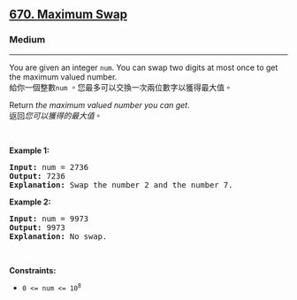 <h2><a href="https://leetcode.com/problems/maximum-swap/">670. Maximum Swap</a></h2><h3>Medium</h3><hr><div><p data-immersive-translate-walked="885eb548-111d-4cf1-a355-c1c7e00a2dd8" data-immersive-translate-paragraph="1">You are given an integer <code data-immersive-translate-walked="885eb548-111d-4cf1-a355-c1c7e00a2dd8">num</code>. You can swap two digits at most once to get the maximum valued number.<font class="notranslate immersive-translate-target-wrapper" data-immersive-translate-translation-element-mark="1" lang="zh-TW"><br><font class="notranslate immersive-translate-target-translation-theme-none immersive-translate-target-translation-block-wrapper-theme-none immersive-translate-target-translation-block-wrapper" data-immersive-translate-translation-element-mark="1"><font class="notranslate immersive-translate-target-inner immersive-translate-target-translation-theme-none-inner" data-immersive-translate-translation-element-mark="1">給你一個整數<code data-immersive-translate-walked="885eb548-111d-4cf1-a355-c1c7e00a2dd8">num</code> 。您最多可以交換一次兩位數字以獲得最大值。</font></font></font></p>

<p data-immersive-translate-walked="885eb548-111d-4cf1-a355-c1c7e00a2dd8" data-immersive-translate-paragraph="1">Return <em data-immersive-translate-walked="885eb548-111d-4cf1-a355-c1c7e00a2dd8">the maximum valued number you can get</em>.<font class="notranslate immersive-translate-target-wrapper" data-immersive-translate-translation-element-mark="1" lang="zh-TW"><br><font class="notranslate immersive-translate-target-translation-theme-none immersive-translate-target-translation-block-wrapper-theme-none immersive-translate-target-translation-block-wrapper" data-immersive-translate-translation-element-mark="1"><font class="notranslate immersive-translate-target-inner immersive-translate-target-translation-theme-none-inner" data-immersive-translate-translation-element-mark="1">返回<em data-immersive-translate-walked="885eb548-111d-4cf1-a355-c1c7e00a2dd8">您可以獲得的最大值</em>。</font></font></font></p>

<p>&nbsp;</p>
<p><strong class="example">Example 1:</strong></p>

<pre><strong>Input:</strong> num = 2736
<strong>Output:</strong> 7236
<strong>Explanation:</strong> Swap the number 2 and the number 7.
</pre>

<p><strong class="example">Example 2:</strong></p>

<pre><strong>Input:</strong> num = 9973
<strong>Output:</strong> 9973
<strong>Explanation:</strong> No swap.
</pre>

<p>&nbsp;</p>
<p><strong>Constraints:</strong></p>

<ul>
	<li><code>0 &lt;= num &lt;= 10<sup>8</sup></code></li>
</ul>
</div>